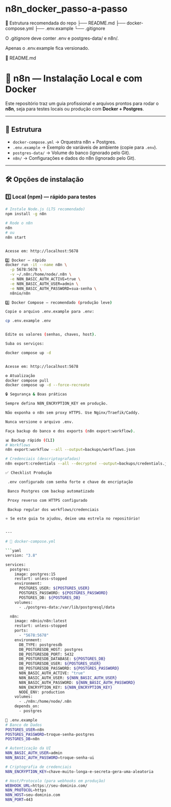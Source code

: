 # n8n_docker_passo-a-passo

📘 Estrutura recomendada do repo
  ├── README.md
  ├── docker-compose.yml
  ├── .env.example
  └── .gitignore


O .gitignore deve conter .env e postgres-data/ e n8n/.

Apenas o .env.example fica versionado.

📑 README.md
# 🚀 n8n — Instalação Local e com Docker

Este repositório traz um guia profissional e arquivos prontos para rodar o **n8n**, seja para testes locais ou produção com **Docker + Postgres**.

---

## 📂 Estrutura
- `docker-compose.yml` → Orquestra n8n + Postgres.  
- `.env.example` → Exemplo de variáveis de ambiente (copie para `.env`).  
- `postgres-data/` → Volume do banco (ignorado pelo Git).  
- `n8n/` → Configurações e dados do n8n (ignorado pelo Git).  

---

## 🛠️ Opções de instalação

### 1️⃣ Local (npm) — rápido para testes
```bash
# Instale Node.js (LTS recomendado)
npm install -g n8n

# Rode o n8n
n8n
# ou
n8n start


Acesse em: http://localhost:5678

2️⃣ Docker — rápido
docker run -it --name n8n \
  -p 5678:5678 \
  -v ~/.n8n:/home/node/.n8n \
  -e N8N_BASIC_AUTH_ACTIVE=true \
  -e N8N_BASIC_AUTH_USER=admin \
  -e N8N_BASIC_AUTH_PASSWORD=sua-senha \
  n8nio/n8n

3️⃣ Docker Compose — recomendado (produção leve)

Copie o arquivo .env.example para .env:

cp .env.example .env


Edite os valores (senhas, chaves, host).

Suba os serviços:

docker compose up -d


Acesse em: http://localhost:5678

⚙️ Atualização
docker compose pull
docker compose up -d --force-recreate

🔒 Segurança & Boas práticas

Sempre defina N8N_ENCRYPTION_KEY em produção.

Não exponha o n8n sem proxy HTTPS. Use Nginx/Traefik/Caddy.

Nunca versione o arquivo .env.

Faça backup do banco e dos exports (n8n export:workflow).

📊 Backup rápido (CLI)
# Workflows
n8n export:workflow --all --output=backups/workflows.json

# Credenciais (descriptografadas)
n8n export:credentials --all --decrypted --output=backups/credentials.json

✅ Checklist Produção

 .env configurado com senha forte e chave de encriptação

 Banco Postgres com backup automatizado

 Proxy reverso com HTTPS configurado

 Backup regular dos workflows/credenciais

⭐ Se este guia te ajudou, deixe uma estrela no repositório!


---

# 🐳 docker-compose.yml

```yaml
version: "3.8"

services:
  postgres:
    image: postgres:15
    restart: unless-stopped
    environment:
      POSTGRES_USER: ${POSTGRES_USER}
      POSTGRES_PASSWORD: ${POSTGRES_PASSWORD}
      POSTGRES_DB: ${POSTGRES_DB}
    volumes:
      - ./postgres-data:/var/lib/postgresql/data

  n8n:
    image: n8nio/n8n:latest
    restart: unless-stopped
    ports:
      - "5678:5678"
    environment:
      DB_TYPE: postgresdb
      DB_POSTGRESDB_HOST: postgres
      DB_POSTGRESDB_PORT: 5432
      DB_POSTGRESDB_DATABASE: ${POSTGRES_DB}
      DB_POSTGRESDB_USER: ${POSTGRES_USER}
      DB_POSTGRESDB_PASSWORD: ${POSTGRES_PASSWORD}
      N8N_BASIC_AUTH_ACTIVE: "true"
      N8N_BASIC_AUTH_USER: ${N8N_BASIC_AUTH_USER}
      N8N_BASIC_AUTH_PASSWORD: ${N8N_BASIC_AUTH_PASSWORD}
      N8N_ENCRYPTION_KEY: ${N8N_ENCRYPTION_KEY}
      NODE_ENV: production
    volumes:
      - ./n8n:/home/node/.n8n
    depends_on:
      - postgres

📄 .env.example
# Banco de Dados
POSTGRES_USER=n8n
POSTGRES_PASSWORD=troque-senha-postgres
POSTGRES_DB=n8n

# Autenticação da UI
N8N_BASIC_AUTH_USER=admin
N8N_BASIC_AUTH_PASSWORD=troque-senha-ui

# Criptografia de credenciais
N8N_ENCRYPTION_KEY=chave-muito-longa-e-secreta-gera-uma-aleatoria

# Host/Protocolo (para webhooks em produção)
WEBHOOK_URL=https://seu-dominio.com/
N8N_PROTOCOL=https
N8N_HOST=seu-dominio.com
N8N_PORT=443
